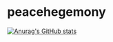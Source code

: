 # peacehegemony

[![Anurag's GitHub stats](https://github-readme-stats.vercel.app/api?username=Tornacyclo)](https://github.com/anuraghazra/github-readme-stats)
